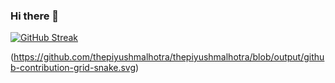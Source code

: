 ### Hi there 👋
[![GitHub Streak](http://github-readme-streak-stats.herokuapp.com?user=ajitiok&theme=merko&hide_border=true&border_radius=5.7&date_format=%5BY%20%5DM%20j&mode=weekly)](https://git.io/streak-stats)

(https://github.com/thepiyushmalhotra/thepiyushmalhotra/blob/output/github-contribution-grid-snake.svg)
<!--
**ajitiok/ajitiok** is a ✨ _special_ ✨ repository because its `README.md` (this file) appears on your GitHub profile.

Here are some ideas to get you started:

- 🔭 I’m currently working on ...
- 🌱 I’m currently learning ...
- 👯 I’m looking to collaborate on ...
- 🤔 I’m looking for help with ...
- 💬 Ask me about ...
- 📫 How to reach me: ...
- 😄 Pronouns: ...
- ⚡ Fun fact: ...
-->
